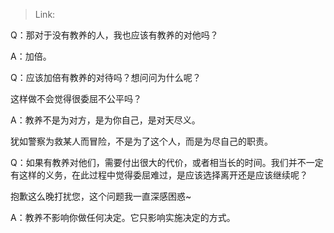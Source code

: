 > Link: 

Q：那对于没有教养的人，我也应该有教养的对他吗？

A：加倍。

Q：应该加倍有教养的对待吗？想问问为什么呢？

这样做不会觉得很委屈不公平吗？

A：教养不是为对方，是为你自己，是对天尽义。

犹如警察为救某人而冒险，不是为了这个人，而是为尽自己的职责。

Q：如果有教养对他们，需要付出很大的代价，或者相当长的时间。我们并不一定有这样的义务，在此过程中觉得委屈难过，是应该选择离开还是应该继续呢？

抱歉这么晚打扰您，这个问题我一直深感困惑~

A：教养不影响你做任何决定。它只影响实施决定的方式。
